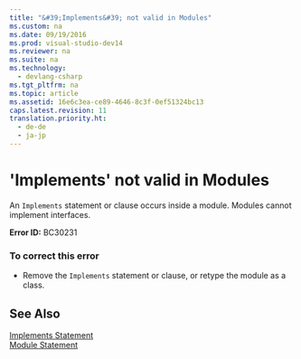 ```yaml
---
title: "&#39;Implements&#39; not valid in Modules"
ms.custom: na
ms.date: 09/19/2016
ms.prod: visual-studio-dev14
ms.reviewer: na
ms.suite: na
ms.technology: 
  - devlang-csharp
ms.tgt_pltfrm: na
ms.topic: article
ms.assetid: 16e6c3ea-ce89-4646-8c3f-0ef51324bc13
caps.latest.revision: 11
translation.priority.ht: 
  - de-de
  - ja-jp
---
```

# &#39;Implements&#39; not valid in Modules
An `Implements` statement or clause occurs inside a module. Modules cannot implement interfaces.  
  
 **Error ID:** BC30231  
  
### To correct this error  
  
-   Remove the `Implements` statement or clause, or retype the module as a class.  
  
## See Also  
 [Implements Statement](../vs140/Implements-Statement.md)   
 [Module Statement](../Topic/Module%20Statement.md)